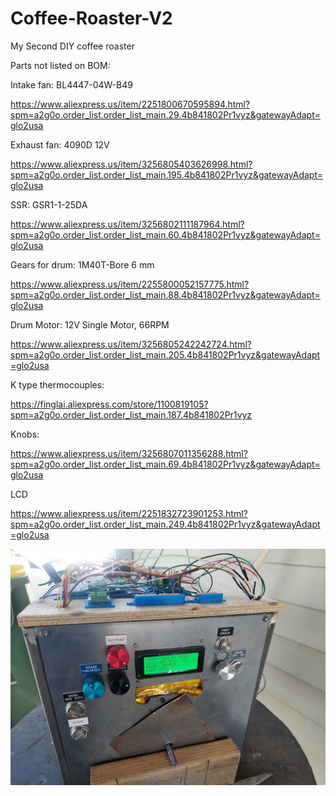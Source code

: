 # Coffee-Roaster-V2
My Second DIY coffee roaster

Parts not listed on BOM:

Intake fan: BL4447-04W-B49

https://www.aliexpress.us/item/2251800670595894.html?spm=a2g0o.order_list.order_list_main.29.4b841802Pr1vyz&gatewayAdapt=glo2usa

Exhaust fan: 4090D 12V

https://www.aliexpress.us/item/3256805403626998.html?spm=a2g0o.order_list.order_list_main.195.4b841802Pr1vyz&gatewayAdapt=glo2usa

SSR: GSR1-1-25DA

https://www.aliexpress.us/item/3256802111187964.html?spm=a2g0o.order_list.order_list_main.60.4b841802Pr1vyz&gatewayAdapt=glo2usa

Gears for drum: 1M40T-Bore 6 mm

https://www.aliexpress.us/item/2255800052157775.html?spm=a2g0o.order_list.order_list_main.88.4b841802Pr1vyz&gatewayAdapt=glo2usa

Drum Motor: 12V Single Motor, 66RPM

https://www.aliexpress.us/item/3256805242242724.html?spm=a2g0o.order_list.order_list_main.205.4b841802Pr1vyz&gatewayAdapt=glo2usa

K type thermocouples:

https://finglai.aliexpress.com/store/1100819105?spm=a2g0o.order_list.order_list_main.187.4b841802Pr1vyz

Knobs:

https://www.aliexpress.us/item/3256807011356288.html?spm=a2g0o.order_list.order_list_main.69.4b841802Pr1vyz&gatewayAdapt=glo2usa

LCD

https://www.aliexpress.us/item/2251832723901253.html?spm=a2g0o.order_list.order_list_main.249.4b841802Pr1vyz&gatewayAdapt=glo2usa

![roaster](https://github.com/chrissavage2300/Coffee-Roaster-V2/blob/main/20250221_132231.jpg?raw=true)
